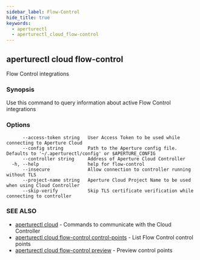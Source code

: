 ```yaml
---
sidebar_label: Flow-Control
hide_title: true
keywords:
  - aperturectl
  - aperturectl_cloud_flow-control
---
```


<!-- markdownlint-disable -->

## aperturectl cloud flow-control

Flow Control integrations

### Synopsis

Use this command to query information about active Flow Control integrations

### Options

```
      --access-token string   User Access Token to be used while connecting to Aperture Cloud
      --config string         Path to the Aperture config file. Defaults to '~/.aperturectl/config' or $APERTURE_CONFIG
      --controller string     Address of Aperture Cloud Controller
  -h, --help                  help for flow-control
      --insecure              Allow connection to controller running without TLS
      --project-name string   Aperture Cloud Project Name to be used when using Cloud Controller
      --skip-verify           Skip TLS certificate verification while connecting to controller
```

### SEE ALSO

- [aperturectl cloud](/reference/aperture-cli/aperturectl/cloud/cloud.md) - Commands to communicate with the Cloud Controller
- [aperturectl cloud flow-control control-points](/reference/aperture-cli/aperturectl/cloud/flow-control/control-points/control-points.md) - List Flow Control control points
- [aperturectl cloud flow-control preview](/reference/aperture-cli/aperturectl/cloud/flow-control/preview/preview.md) - Preview control points
